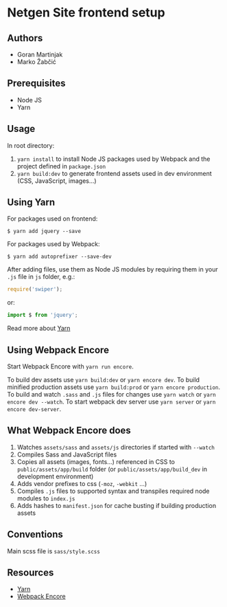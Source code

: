 Netgen Site frontend setup
==========================

Authors
-------

* Goran Martinjak
* Marko Žabčić

Prerequisites
-------------

* Node JS
* Yarn

Usage
-----

In root directory:

1. `yarn install` to install Node JS packages used by Webpack and the project defined in `package.json`
2. `yarn build:dev` to generate frontend assets used in dev environment (CSS, JavaScript, images...)


Using Yarn
----------

For packages used on frontend:

```shell
$ yarn add jquery --save
```

For packages used by Webpack:

```shell
$ yarn add autoprefixer --save-dev
```

After adding files, use them as Node JS modules by requiring them in your
`.js` file in `js` folder, e.g.:

```javascript
require('swiper');
```

or:

```javascript
import $ from 'jquery';
```

Read more about [Yarn](https://yarnpkg.com)

Using Webpack Encore
--------------------

Start Webpack Encore with `yarn run encore`.

To build dev assets use `yarn build:dev` or `yarn encore dev`.
To build minified production assets use `yarn build:prod` or `yarn encore production`.
To build and watch `.sass` and `.js` files for changes use `yarn watch` or `yarn encore dev --watch`.
To start webpack dev server use `yarn server` or `yarn encore dev-server`.

What Webpack Encore does
------------------------

1. Watches `assets/sass` and `assets/js` directories if started with `--watch`
2. Compiles Sass and JavaScript files
3. Copies all assets (images, fonts...) referenced in CSS to `public/assets/app/build` folder (or `public/assets/app/build_dev` in development environment)
4. Adds vendor prefixes to css (`-moz`, `-webkit` ...)
5. Compiles `.js` files to supported syntax and transpiles required node modules to `index.js`
6. Adds hashes to `manifest.json` for cache busting if building production assets

Conventions
-----------

Main scss file is `sass/style.scss`

Resources
---------

* [Yarn](https://yarnpkg.com)
* [Webpack Encore](https://symfony.com/doc/current/frontend.html)
